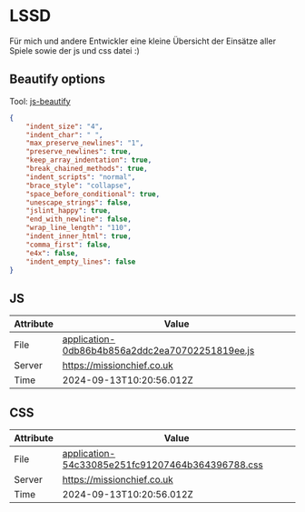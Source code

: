 # LSSD
Für mich und andere Entwickler eine kleine Übersicht der Einsätze aller Spiele sowie der js und css datei :)

<!-- automated -->
## Beautify options
Tool: [js-beautify](https://github.com/beautify-web/js-beautify)
```json
{
    "indent_size": "4",
    "indent_char": " ",
    "max_preserve_newlines": "1",
    "preserve_newlines": true,
    "keep_array_indentation": true,
    "break_chained_methods": true,
    "indent_scripts": "normal",
    "brace_style": "collapse",
    "space_before_conditional": true,
    "unescape_strings": false,
    "jslint_happy": true,
    "end_with_newline": false,
    "wrap_line_length": "110",
    "indent_inner_html": true,
    "comma_first": false,
    "e4x": false,
    "indent_empty_lines": false
}
```

## JS
| Attribute | Value |
| --------- | ----- |
| File      | [application-0db86b4b856a2ddc2ea70702251819ee.js](https://missionchief.co.uk/assets/application-0db86b4b856a2ddc2ea70702251819ee.js) |
| Server    | https://missionchief.co.uk |
| Time      | 2024-09-13T10:20:56.012Z |

## CSS
| Attribute | Value |
| --------- | ----- |
| File      | [application-54c33085e251fc91207464b364396788.css](https://missionchief.co.uk/assets/application-54c33085e251fc91207464b364396788.css) |
| Server    | https://missionchief.co.uk |
| Time      | 2024-09-13T10:20:56.012Z |
<!-- /automated -->
